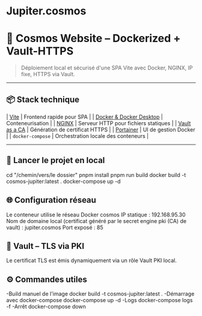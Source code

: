 # Jupiter.cosmos

# 🌌 Cosmos Website – Dockerized + Vault-HTTPS

> Déploiement local et sécurisé d'une SPA Vite avec Docker, NGINX, IP fixe, HTTPS via Vault.

---

## 📦 Stack technique

| [Vite](https://vitejs.dev/) | Frontend rapide pour SPA |
| [Docker & Docker Desktop](https://www.docker.com/) | Conteneurisation |
| [NGINX](https://nginx.org/) | Serveur HTTP pour fichiers statiques |
| [Vault as a CA](https://developer.hashicorp.com/vault) | Génération de certificat HTTPS |
| [Portainer](https://www.portainer.io/) | UI de gestion Docker |
| `docker-compose` | Orchestration locale des conteneurs |

---

## 🚀 Lancer le projet en local

cd "/chemin/vers/le dossier"
pnpm install
pnpm run build
docker build -t cosmos-jupiter:latest .
docker-compose up -d

## 🌐 Configuration réseau

Le conteneur utilise le réseau Docker cosmos
IP statique : 192.168.95.30
Nom de domaine local (certificat généré par le secret engine pki (CA) de vault) : jupiter.cosmos
Port exposé : 85

## 🔐 Vault – TLS via PKI

Le certificat TLS est émis dynamiquement via un rôle Vault PKI local.

## ⚙️ Commandes utiles

-Build manuel de l'image
docker build -t cosmos-jupiter:latest .
-Démarrage avec docker-compose
docker-compose up -d
-Logs
docker-compose logs -f
-Arrêt
docker-compose down
